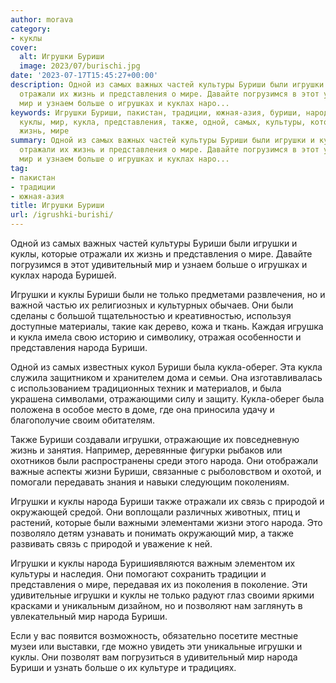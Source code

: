 ```yaml
---
author: morava
category:
- куклы
cover:
  alt: Игрушки Буриши
  image: 2023/07/burischi.jpg
date: '2023-07-17T15:45:27+00:00'
description: Одной из самых важных частей культуры Буриши были игрушки и куклы, которые
  отражали их жизнь и представления о мире. Давайте погрузимся в этот удивительный
  мир и узнаем больше о игрушках и куклах наро...
keywords: Игрушки Буриши, пакистан, традиции, южная-азия, буриши, народа, игрушки,
  куклы, мир, кукла, представления, также, одной, самых, культуры, которые, отражали,
  жизнь, мире
summary: Одной из самых важных частей культуры Буриши были игрушки и куклы, которые
  отражали их жизнь и представления о мире. Давайте погрузимся в этот удивительный
  мир и узнаем больше о игрушках и куклах наро...
tag:
- пакистан
- традиции
- южная-азия
title: Игрушки Буриши
url: /igrushki-burishi/
---
```


Одной из самых важных частей культуры Буриши были игрушки и куклы, которые отражали их жизнь и представления о мире. Давайте погрузимся в этот удивительный мир и узнаем больше о игрушках и куклах народа Буришей.

Игрушки и куклы Буриши были не только предметами развлечения, но и важной частью их религиозных и культурных обычаев. Они были сделаны с большой тщательностью и креативностью, используя доступные материалы, такие как дерево, кожа и ткань. Каждая игрушка и кукла имела свою историю и символику, отражая особенности и представления народа Буриши.

Одной из самых известных кукол Буриши была кукла-оберег. Эта кукла служила защитником и хранителем дома и семьи. Она изготавливалась с использованием традиционных техник и материалов, и была украшена символами, отражающими силу и защиту. Кукла-оберег была положена в особое место в доме, где она приносила удачу и благополучие своим обитателям.

Также Буриши создавали игрушки, отражающие их повседневную жизнь и занятия. Например, деревянные фигурки рыбаков или охотников были распространены среди этого народа. Они отображали важные аспекты жизни Буриши, связанные с рыболовством и охотой, и помогали передавать знания и навыки следующим поколениям.

Игрушки и куклы народа Буриши также отражали их связь с природой и окружающей средой. Они воплощали различных животных, птиц и растений, которые были важными элементами жизни этого народа. Это позволяло детям узнавать и понимать окружающий мир, а также развивать связь с природой и уважение к ней.

Игрушки и куклы народа Буришиявляются важным элементом их культуры и наследия. Они помогают сохранить традиции и представления о мире, передавая их из поколения в поколение. Эти удивительные игрушки и куклы не только радуют глаз своими яркими красками и уникальным дизайном, но и позволяют нам заглянуть в увлекательный мир народа Буриши.

Если у вас появится возможность, обязательно посетите местные музеи или выставки, где можно увидеть эти уникальные игрушки и куклы. Они позволят вам погрузиться в удивительный мир народа Буриши и узнать больше о их культуре и традициях.